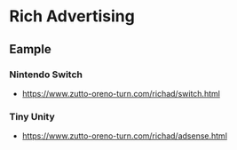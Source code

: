 # Rich Advertising

## Eample

### Nintendo Switch
- https://www.zutto-oreno-turn.com/richad/switch.html

### Tiny Unity
- https://www.zutto-oreno-turn.com/richad/adsense.html
